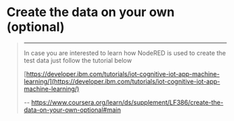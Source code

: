 # Create the data on your own (optional)
> 
> * * *
> 
> In case you are interested to learn how NodeRED is used to create the test data just follow the tutorial below
> 
> [https://developer.ibm.com/tutorials/iot-cognitive-iot-app-machine-learning/](https://developer.ibm.com/tutorials/iot-cognitive-iot-app-machine-learning/)
>
> -- https://www.coursera.org/learn/ds/supplement/LF386/create-the-data-on-your-own-optional#main
